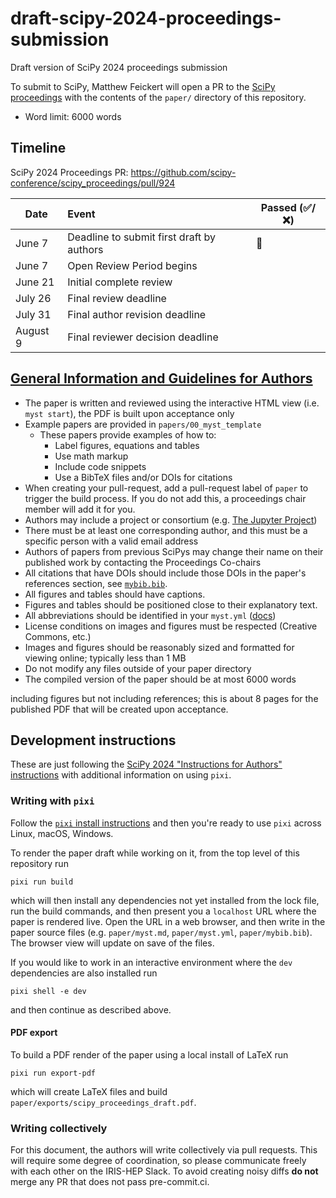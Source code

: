 # draft-scipy-2024-proceedings-submission
Draft version of SciPy 2024 proceedings submission


To submit to SciPy, Matthew Feickert will open a PR to the [SciPy proceedings](https://github.com/scipy-conference/scipy_proceedings/tree/2024) with the contents of the `paper/` directory of this repository.

* Word limit: 6000 words

## Timeline

SciPy 2024 Proceedings PR: https://github.com/scipy-conference/scipy_proceedings/pull/924

| Date | Event | Passed (✅/❌) |
| -    | :-    | -              |
| June 7   | Deadline to submit first draft by authors | 🎯 |
| June 7   | Open Review Period begins                 |  |
| June 21  | Initial complete review                   |  |
| July 26  | Final review deadline                     |  |
| July 31  | Final author revision deadline            |  |
| August 9 | Final reviewer decision deadline          |  |

## [General Information and Guidelines for Authors](https://github.com/scipy-conference/scipy_proceedings/tree/2024?tab=readme-ov-file#general-information-and-guidelines-for-authors)

- The paper is written and reviewed using the interactive HTML view (i.e. `myst start`), the PDF is built upon acceptance only
- Example papers are provided in `papers/00_myst_template`
  - These papers provide examples of how to:
    - Label figures, equations and tables
    - Use math markup
    - Include code snippets
    - Use a BibTeX files and/or DOIs for citations
- When creating your pull-request, add a pull-request label of `paper` to trigger the build process. If you do not add this, a proceedings chair member will add it for you.
- Authors may include a project or consortium (e.g. [The Jupyter Project](https://raw.githubusercontent.com/scipy-conference/scipy_proceedings/2018/papers/project_jupyter/paper.rst))
- There must be at least one corresponding author, and this must be a specific person with a valid email address
- Authors of papers from previous SciPys may change their name on their published work by contacting the Proceedings Co-chairs
- All citations that have DOIs should include those DOIs in the paper's references section, see [`mybib.bib`](https://github.com/scipy-conference/scipy_proceedings/blob/2024/papers/00_myst_template/mybib.bib).
- All figures and tables should have captions.
- Figures and tables should be positioned close to their explanatory text.
- All abbreviations should be identified in your `myst.yml` ([docs](https://mystmd.org/guide/glossaries-and-terms#abbreviations))
- License conditions on images and figures must be respected (Creative Commons,
  etc.)
- Images and figures should be reasonably sized and formatted for viewing online; typically less than 1 MB
- Do not modify any files outside of your paper directory
- The compiled version of the paper should be at most 6000 words

including figures but not including references; this is about 8 pages for the published PDF that will be created upon acceptance.

## Development instructions

These are just following the [SciPy 2024 "Instructions for Authors" instructions](https://github.com/scipy-conference/scipy_proceedings/tree/2024?tab=readme-ov-file#instructions-for-authors) with additional information on using `pixi`.

### Writing with `pixi`

Follow the [`pixi` install instructions](https://pixi.sh/latest/#installation) and then you're ready to use `pixi` across Linux, macOS, Windows.

To render the paper draft while working on it, from the top level of this repository run

```console
pixi run build
```

which will then install any dependencies not yet installed from the lock file, run the build commands, and then present you a `localhost` URL where the paper is rendered live.
Open the URL in a web browser, and then write in the paper source files (e.g. `paper/myst.md`, `paper/myst.yml`, `paper/mybib.bib`). The browser view will update on save of the files.

If you would like to work in an interactive environment where the `dev` dependencies are also installed run

```console
pixi shell -e dev
```

and then continue as described above.

#### PDF export

To build a PDF render of the paper using a local install of LaTeX run

```console
pixi run export-pdf
```

which will create LaTeX files and build `paper/exports/scipy_proceedings_draft.pdf`.

### Writing collectively

For this document, the authors will write collectively via pull requests.
This will require some degree of coordination, so please communicate freely with each other on the IRIS-HEP Slack.
To avoid creating noisy diffs **do not** merge any PR that does not pass pre-commit.ci.
